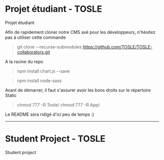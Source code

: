 # Projet étudiant - TOSLE
Projet étudiant

Afin de rapidement cloner notre CMS axé pour les développeurs, n'hésitez pas à utiliser cette commande
> git clone --recurse-submodules https://github.com/TOSLE/TOSLE-collaborators.git

A la racine du repo
> npm install chart.js --save

> npm install node-sass

Avant de démarrer, il faut s'assurer avoir les bons droits sur le répertoire Static
> chmod 777 -R Tosle/
> chmod 777 -R App/
 
Le README sera ridigé d'ici peu de temps :)
__________________________

# Student Project - TOSLE
Student project
